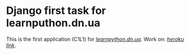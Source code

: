 # Django first task for learnputhon.dn.ua

This is the first application (C1L1) for [*learnpython.dn.ua*](http://learnpython.dn.ua/). Work on: 
 [*heroku link*](http://rpisarev-photoplanet.herokuapp.com/).


